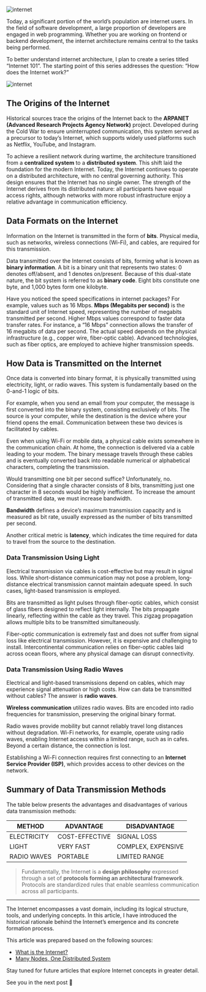 ![internet](../../img/internet.png)

Today, a significant portion of the world’s population are internet users. In the field of software development, a large proportion of developers are engaged in web programming. Whether you are working on frontend or backend development, the internet architecture remains central to the tasks being performed.

To better understand internet architecture, I plan to create a series titled “Internet 101”. The starting point of this series addresses the question: “How does the Internet work?”

![internet](../../img/many-nodes.png)

## The Origins of the Internet

Historical sources trace the origins of the Internet back to the **ARPANET (Advanced Research Projects Agency Network)** project. Developed during the Cold War to ensure uninterrupted communication, this system served as a precursor to today’s Internet, which supports widely used platforms such as Netflix, YouTube, and Instagram.

To achieve a resilient network during wartime, the architecture transitioned from a **centralized system** to a **distributed system**. This shift laid the foundation for the modern Internet. Today, the Internet continues to operate on a distributed architecture, with no central governing authority. This design ensures that the Internet has no single owner. The strength of the Internet derives from its distributed nature: all participants have equal access rights, although networks with more robust infrastructure enjoy a relative advantage in communication efficiency.

## Data Formats on the Internet

Information on the Internet is transmitted in the form of **bits**. Physical media, such as networks, wireless connections (Wi-Fi), and cables, are required for this transmission.

Data transmitted over the Internet consists of bits, forming what is known as **binary information**. A bit is a binary unit that represents two states: 0 denotes off/absent, and 1 denotes on/present. Because of this dual-state nature, the bit system is referred to as **binary code**. Eight bits constitute one byte, and 1,000 bytes form one kilobyte.

Have you noticed the speed specifications in internet packages? For example, values such as 16 Mbps. **Mbps (Megabits per second)** is the standard unit of Internet speed, representing the number of megabits transmitted per second. Higher Mbps values correspond to faster data transfer rates. For instance, a “16 Mbps” connection allows the transfer of 16 megabits of data per second. The actual speed depends on the physical infrastructure (e.g., copper wire, fiber-optic cable). Advanced technologies, such as fiber optics, are employed to achieve higher transmission speeds.

## How Data is Transmitted on the Internet

Once data is converted into binary format, it is physically transmitted using electricity, light, or radio waves. This system is fundamentally based on the 0-and-1 logic of bits.

For example, when you send an email from your computer, the message is first converted into the binary system, consisting exclusively of bits. The source is your computer, while the destination is the device where your friend opens the email. Communication between these two devices is facilitated by cables.

Even when using Wi-Fi or mobile data, a physical cable exists somewhere in the communication chain. At home, the connection is delivered via a cable leading to your modem. The binary message travels through these cables and is eventually converted back into readable numerical or alphabetical characters, completing the transmission.

Would transmitting one bit per second suffice? Unfortunately, no. Considering that a single character consists of 8 bits, transmitting just one character in 8 seconds would be highly inefficient. To increase the amount of transmitted data, we must increase bandwidth.

**Bandwidth** defines a device’s maximum transmission capacity and is measured as bit rate, usually expressed as the number of bits transmitted per second.

Another critical metric is **latency**, which indicates the time required for data to travel from the source to the destination.

### Data Transmission Using Light

Electrical transmission via cables is cost-effective but may result in signal loss. While short-distance communication may not pose a problem, long-distance electrical transmission cannot maintain adequate speed. In such cases, light-based transmission is employed.

Bits are transmitted as light pulses through fiber-optic cables, which consist of glass fibers designed to reflect light internally. The bits propagate linearly, reflecting within the cable as they travel. This zigzag propagation allows multiple bits to be transmitted simultaneously.

Fiber-optic communication is extremely fast and does not suffer from signal loss like electrical transmission. However, it is expensive and challenging to install. Intercontinental communication relies on fiber-optic cables laid across ocean floors, where any physical damage can disrupt connectivity.

### Data Transmission Using Radio Waves

Electrical and light-based transmissions depend on cables, which may experience signal attenuation or high costs. How can data be transmitted without cables? The answer is **radio waves**.

**Wireless communication** utilizes radio waves. Bits are encoded into radio frequencies for transmission, preserving the original binary format.

Radio waves provide mobility but cannot reliably travel long distances without degradation. Wi-Fi networks, for example, operate using radio waves, enabling Internet access within a limited range, such as in cafes. Beyond a certain distance, the connection is lost.

Establishing a Wi-Fi connection requires first connecting to an **Internet Service Provider (ISP)**, which provides access to other devices on the network.

## Summary of Data Transmission Methods

The table below presents the advantages and disadvantages of various data transmission methods:

| METHOD      | ADVANTAGE      | DISADVANTAGE       |
| ----------- | -------------- | ------------------ |
| ELECTRICITY | COST-EFFECTIVE | SIGNAL LOSS        |
| LIGHT       | VERY FAST      | COMPLEX, EXPENSIVE |
| RADIO WAVES | PORTABLE       | LIMITED RANGE      |

> Fundamentally, the Internet is a **design philosophy** expressed through a set of **protocols forming an architectural framework**. Protocols are standardized rules that enable seamless communication across all participants.

---

The Internet encompasses a vast domain, including its logical structure, tools, and underlying concepts. In this article, I have introduced the historical rationale behind the Internet’s emergence and its concrete formation process.

This article was prepared based on the following sources:

- [What is the Internet?](https://roadmap.sh/guides/what-is-internet)
- [Many Nodes, One Distributed System](https://medium.com/baseds/many-nodes-one-distributed-system-9921f85205c4)

Stay tuned for future articles that explore Internet concepts in greater detail.

See you in the next post 👋
